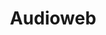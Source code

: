 ---
title: "Audioweb"
summary: ""
image: "audioweb.jpg"
apple_music_artist_url: "https://music.apple.com/gb/artist/audioweb/122006411"
---